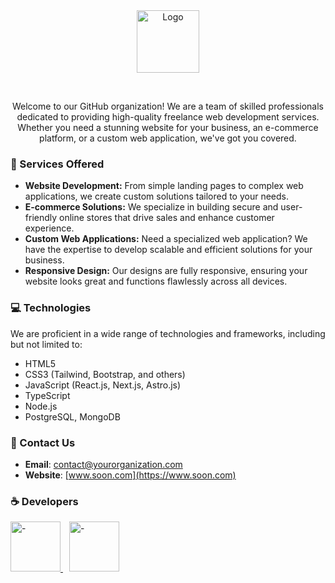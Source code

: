 <div align="center">
    <img src="https://raw.githubusercontent.com/LogisticWeb/.github/main/assets/logo.png" width="100" alt="Logo"> 
</div>

&nbsp;

<div align="center">
    Welcome to our GitHub organization! We are a team of skilled professionals dedicated to providing high-quality freelance web development services. Whether you need a stunning website for your business, an e-commerce platform, or a custom web application, we've got you covered.
</div>

### 🤝 Services Offered
- **Website Development:** From simple landing pages to complex web applications, we create custom solutions tailored to your needs.
- **E-commerce Solutions:** We specialize in building secure and user-friendly online stores that drive sales and enhance customer experience.
- **Custom Web Applications:** Need a specialized web application? We have the expertise to develop scalable and efficient solutions for your business.
- **Responsive Design:** Our designs are fully responsive, ensuring your website looks great and functions flawlessly across all devices.

### 💻 Technologies
We are proficient in a wide range of technologies and frameworks, including but not limited to:
- HTML5
- CSS3 (Tailwind, Bootstrap, and others)
- JavaScript (React.js, Next.js, Astro.js)
- TypeScript
- Node.js
- PostgreSQL, MongoDB

### 📒 Contact Us
- **Email**: [contact@yourorganization.com](mailto:contact@yourorganization.com)
- **Website**: [www.soon.com](https://www.soon.com)

### ☕ Developers

<div>
    <a style="margin-right: 10px;" href="https://github.com/fedetomassini" target="_blank">
        <img src="https://raw.githubusercontent.com/LogisticWeb/.github/main/assets/developers/federicotomassini.png" width="80" alt="-">
    </a>
    <a href="https://github.com/FakuKostasDvlpr" target="_blank">
        <img src="https://raw.githubusercontent.com/LogisticWeb/.github/main/assets/developers/facundocostas.png" width="80" alt="-">
    </a>
</div>
